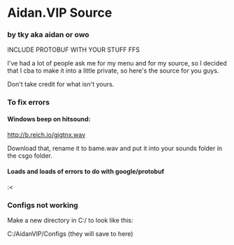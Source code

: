# Aidan.VIP Source
### by tky aka aidan or owo

INCLUDE PROTOBUF WITH YOUR STUFF FFS

I've had a lot of people ask me for my menu and for my source, so I decided that I cba to make it into a little private, so here's the source for you guys.

Don't take credit for what isn't yours.

### To fix errors

#### Windows beep on hitsound:

http://b.reich.io/gjgtnx.wav

Download that, rename it to bame.wav and put it into your sounds folder in the csgo folder. 

#### Loads and loads of errors to do with google/protobuf

:<

### Configs not working

Make a new directory in C:/ to look like this:

C:/AidanVIP/Configs (they will save to here)
